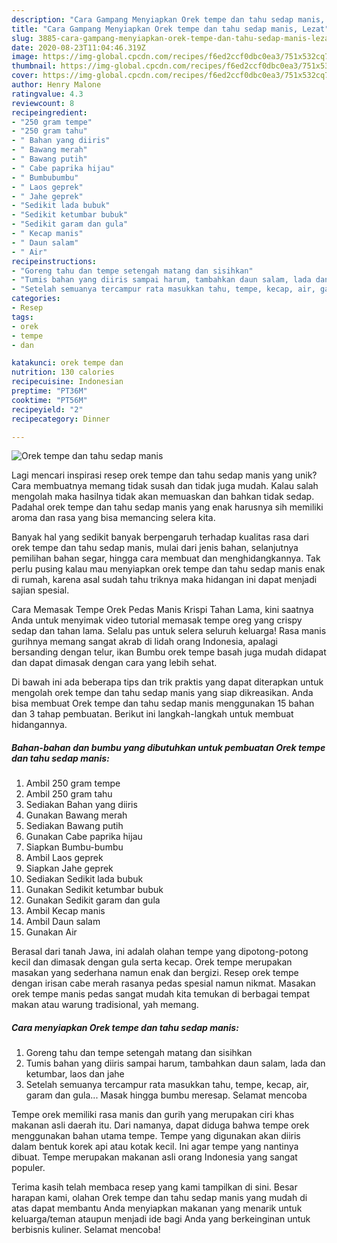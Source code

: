 ```yaml
---
description: "Cara Gampang Menyiapkan Orek tempe dan tahu sedap manis, Lezat"
title: "Cara Gampang Menyiapkan Orek tempe dan tahu sedap manis, Lezat"
slug: 3885-cara-gampang-menyiapkan-orek-tempe-dan-tahu-sedap-manis-lezat
date: 2020-08-23T11:04:46.319Z
image: https://img-global.cpcdn.com/recipes/f6ed2ccf0dbc0ea3/751x532cq70/orek-tempe-dan-tahu-sedap-manis-foto-resep-utama.jpg
thumbnail: https://img-global.cpcdn.com/recipes/f6ed2ccf0dbc0ea3/751x532cq70/orek-tempe-dan-tahu-sedap-manis-foto-resep-utama.jpg
cover: https://img-global.cpcdn.com/recipes/f6ed2ccf0dbc0ea3/751x532cq70/orek-tempe-dan-tahu-sedap-manis-foto-resep-utama.jpg
author: Henry Malone
ratingvalue: 4.3
reviewcount: 8
recipeingredient:
- "250 gram tempe"
- "250 gram tahu"
- " Bahan yang diiris"
- " Bawang merah"
- " Bawang putih"
- " Cabe paprika hijau"
- " Bumbubumbu"
- " Laos geprek"
- " Jahe geprek"
- "Sedikit lada bubuk"
- "Sedikit ketumbar bubuk"
- "Sedikit garam dan gula"
- " Kecap manis"
- " Daun salam"
- " Air"
recipeinstructions:
- "Goreng tahu dan tempe setengah matang dan sisihkan"
- "Tumis bahan yang diiris sampai harum, tambahkan daun salam, lada dan ketumbar, laos dan jahe"
- "Setelah semuanya tercampur rata masukkan tahu, tempe, kecap, air, garam dan gula... Masak hingga bumbu meresap. Selamat mencoba"
categories:
- Resep
tags:
- orek
- tempe
- dan

katakunci: orek tempe dan 
nutrition: 130 calories
recipecuisine: Indonesian
preptime: "PT36M"
cooktime: "PT56M"
recipeyield: "2"
recipecategory: Dinner

---
```



![Orek tempe dan tahu sedap manis](https://img-global.cpcdn.com/recipes/f6ed2ccf0dbc0ea3/751x532cq70/orek-tempe-dan-tahu-sedap-manis-foto-resep-utama.jpg)

Lagi mencari inspirasi resep orek tempe dan tahu sedap manis yang unik? Cara membuatnya memang tidak susah dan tidak juga mudah. Kalau salah mengolah maka hasilnya tidak akan memuaskan dan bahkan tidak sedap. Padahal orek tempe dan tahu sedap manis yang enak harusnya sih memiliki aroma dan rasa yang bisa memancing selera kita.

Banyak hal yang sedikit banyak berpengaruh terhadap kualitas rasa dari orek tempe dan tahu sedap manis, mulai dari jenis bahan, selanjutnya pemilihan bahan segar, hingga cara membuat dan menghidangkannya. Tak perlu pusing kalau mau menyiapkan orek tempe dan tahu sedap manis enak di rumah, karena asal sudah tahu triknya maka hidangan ini dapat menjadi sajian spesial.

Cara Memasak Tempe Orek Pedas Manis Krispi Tahan Lama, kini saatnya Anda untuk menyimak video tutorial memasak tempe oreg yang crispy sedap dan tahan lama. Selalu pas untuk selera seluruh keluarga! Rasa manis gurihnya memang sangat akrab di lidah orang Indonesia, apalagi bersanding dengan telur, ikan Bumbu orek tempe basah juga mudah didapat dan dapat dimasak dengan cara yang lebih sehat.


Di bawah ini ada beberapa tips dan trik praktis yang dapat diterapkan untuk mengolah orek tempe dan tahu sedap manis yang siap dikreasikan. Anda bisa membuat Orek tempe dan tahu sedap manis menggunakan 15 bahan dan 3 tahap pembuatan. Berikut ini langkah-langkah untuk membuat hidangannya.

<!--inarticleads1-->

##### Bahan-bahan dan bumbu yang dibutuhkan untuk pembuatan Orek tempe dan tahu sedap manis:

1. Ambil 250 gram tempe
1. Ambil 250 gram tahu
1. Sediakan  Bahan yang diiris
1. Gunakan  Bawang merah
1. Sediakan  Bawang putih
1. Gunakan  Cabe paprika hijau
1. Siapkan  Bumbu-bumbu
1. Ambil  Laos geprek
1. Siapkan  Jahe geprek
1. Sediakan Sedikit lada bubuk
1. Gunakan Sedikit ketumbar bubuk
1. Gunakan Sedikit garam dan gula
1. Ambil  Kecap manis
1. Ambil  Daun salam
1. Gunakan  Air


Berasal dari tanah Jawa, ini adalah olahan tempe yang dipotong-potong kecil dan dimasak dengan gula serta kecap. Orek tempe merupakan masakan yang sederhana namun enak dan bergizi. Resep orek tempe dengan irisan cabe merah rasanya pedas spesial namun nikmat. Masakan orek tempe manis pedas sangat mudah kita temukan di berbagai tempat makan atau warung tradisional, yah memang. 

<!--inarticleads2-->

##### Cara menyiapkan Orek tempe dan tahu sedap manis:

1. Goreng tahu dan tempe setengah matang dan sisihkan
1. Tumis bahan yang diiris sampai harum, tambahkan daun salam, lada dan ketumbar, laos dan jahe
1. Setelah semuanya tercampur rata masukkan tahu, tempe, kecap, air, garam dan gula... Masak hingga bumbu meresap. Selamat mencoba


Tempe orek memiliki rasa manis dan gurih yang merupakan ciri khas makanan asli daerah itu. Dari namanya, dapat diduga bahwa tempe orek menggunakan bahan utama tempe. Tempe yang digunakan akan diiris dalam bentuk korek api atau kotak kecil. Ini agar tempe yang nantinya dibuat. Tempe merupakan makanan asli orang Indonesia yang sangat populer. 

Terima kasih telah membaca resep yang kami tampilkan di sini. Besar harapan kami, olahan Orek tempe dan tahu sedap manis yang mudah di atas dapat membantu Anda menyiapkan makanan yang menarik untuk keluarga/teman ataupun menjadi ide bagi Anda yang berkeinginan untuk berbisnis kuliner. Selamat mencoba!
